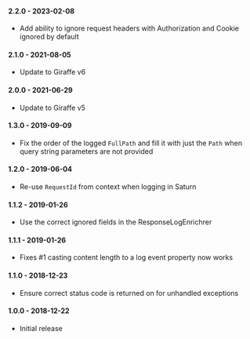 #### 2.2.0 - 2023-02-08
* Add ability to ignore request headers with Authorization and Cookie ignored by default

#### 2.1.0 - 2021-08-05
* Update to Giraffe v6

#### 2.0.0 - 2021-06-29
* Update to Giraffe v5

#### 1.3.0 - 2019-09-09
* Fix the order of the logged `FullPath` and fill it with just the `Path` when query string parameters are not provided

#### 1.2.0 - 2019-06-04
* Re-use `RequestId` from context when logging in Saturn

#### 1.1.2 - 2019-01-26
* Use the correct ignored fields in the ResponseLogEnrichrer

#### 1.1.1 - 2019-01-26
* Fixes #1 casting content length to a log event property now works

#### 1.1.0 - 2018-12-23
* Ensure correct status code is returned on for unhandled exceptions

#### 1.0.0 - 2018-12-22
* Initial release
